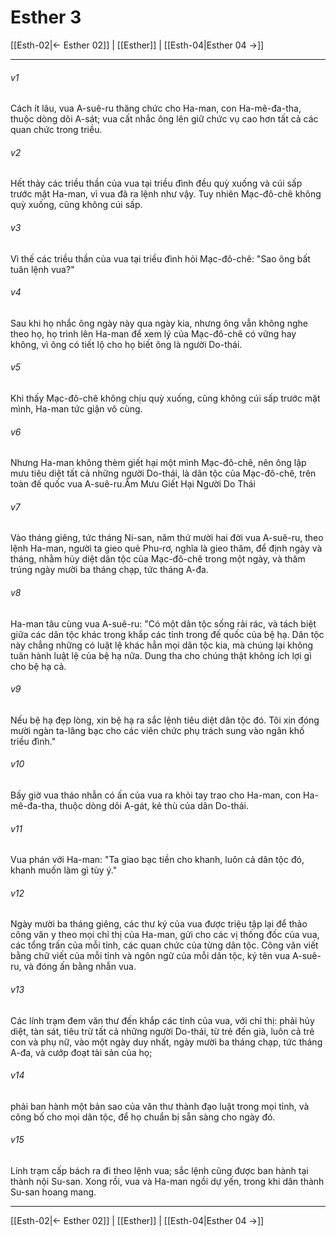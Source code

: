 # Esther 3

[[Esth-02|← Esther 02]] | [[Esther]] | [[Esth-04|Esther 04 →]]
***



###### v1 
Cách ít lâu, vua A-suê-ru thăng chức cho Ha-man, con Ha-mê-đa-tha, thuộc dòng dõi A-sát; vua cất nhắc ông lên giữ chức vụ cao hơn tất cả các quan chức trong triều. 

###### v2 
Hết thảy các triều thần của vua tại triều đình đều quỳ xuống và cúi sấp trước mặt Ha-man, vì vua đã ra lệnh như vậy. Tuy nhiên Mạc-đô-chê không quỳ xuống, cũng không cúi sấp. 

###### v3 
Vì thế các triều thần của vua tại triều đình hỏi Mạc-đô-chê: "Sao ông bất tuân lệnh vua?" 

###### v4 
Sau khi họ nhắc ông ngày này qua ngày kia, nhưng ông vẫn không nghe theo họ, họ trình lên Ha-man để xem lý của Mạc-đô-chê có vững hay không, vì ông có tiết lộ cho họ biết ông là người Do-thái. 

###### v5 
Khi thấy Mạc-đô-chê không chịu quỳ xuống, cũng không cúi sấp trước mặt mình, Ha-man tức giận vô cùng. 

###### v6 
Nhưng Ha-man không thèm giết hại một mình Mạc-đô-chê, nên ông lập mưu tiêu diệt tất cả những người Do-thái, là dân tộc của Mạc-đô-chê, trên toàn đế quốc vua A-suê-ru.Âm Mưu Giết Hại Người Do Thái 

###### v7 
Vào tháng giêng, tức tháng Ni-san, năm thứ mười hai đời vua A-suê-ru, theo lệnh Ha-man, người ta gieo quẻ Phu-rơ, nghĩa là gieo thăm, để định ngày và tháng, nhằm hủy diệt dân tộc của Mạc-đô-chê trong một ngày, và thăm trúng ngày mười ba tháng chạp, tức tháng A-đa. 

###### v8 
Ha-man tâu cùng vua A-suê-ru: "Có một dân tộc sống rải rác, và tách biệt giữa các dân tộc khác trong khắp các tỉnh trong đế quốc của bệ hạ. Dân tộc này chẳng những có luật lệ khác hẳn mọi dân tộc kia, mà chúng lại không tuân hành luật lệ của bệ hạ nữa. Dung tha cho chúng thật không ích lợi gì cho bệ hạ cả. 

###### v9 
Nếu bệ hạ đẹp lòng, xin bệ hạ ra sắc lệnh tiêu diệt dân tộc đó. Tôi xin đóng mười ngàn ta-lâng bạc cho các viên chức phụ trách sung vào ngân khố triều đình." 

###### v10 
Bấy giờ vua tháo nhẫn có ấn của vua ra khỏi tay trao cho Ha-man, con Ha-mê-đa-tha, thuộc dòng dõi A-gát, kẻ thù của dân Do-thái. 

###### v11 
Vua phán với Ha-man: "Ta giao bạc tiền cho khanh, luôn cả dân tộc đó, khanh muốn làm gì tùy ý." 

###### v12 
Ngày mười ba tháng giêng, các thư ký của vua được triệu tập lại để thảo công văn y theo mọi chỉ thị của Ha-man, gửi cho các vị thống đốc của vua, các tổng trấn của mỗi tỉnh, các quan chức của từng dân tộc. Công văn viết bằng chữ viết của mỗi tỉnh và ngôn ngữ của mỗi dân tộc, ký tên vua A-suê-ru, và đóng ấn bằng nhẫn vua. 

###### v13 
Các lính trạm đem văn thư đến khắp các tỉnh của vua, với chỉ thị: phải hủy diệt, tàn sát, tiêu trừ tất cả những người Do-thái, từ trẻ đến già, luôn cả trẻ con và phụ nữ, vào một ngày duy nhất, ngày mười ba tháng chạp, tức tháng A-đa, và cướp đoạt tài sản của họ; 

###### v14 
phải ban hành một bản sao của văn thư thành đạo luật trong mọi tỉnh, và công bố cho mọi dân tộc, để họ chuẩn bị sẵn sàng cho ngày đó. 

###### v15 
Lính trạm cấp bách ra đi theo lệnh vua; sắc lệnh cũng được ban hành tại thành nội Su-san. Xong rồi, vua và Ha-man ngồi dự yến, trong khi dân thành Su-san hoang mang.

***
[[Esth-02|← Esther 02]] | [[Esther]] | [[Esth-04|Esther 04 →]]

